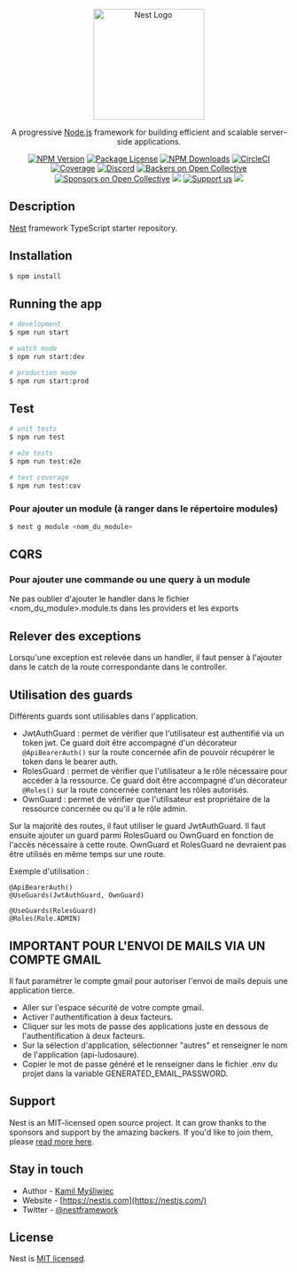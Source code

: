 <p align="center">
  <a href="http://nestjs.com/" target="blank"><img src="https://nestjs.com/img/logo-small.svg" width="200" alt="Nest Logo" /></a>
</p>

[circleci-image]: https://img.shields.io/circleci/build/github/nestjs/nest/master?token=abc123def456
[circleci-url]: https://circleci.com/gh/nestjs/nest

  <p align="center">A progressive <a href="http://nodejs.org" target="_blank">Node.js</a> framework for building efficient and scalable server-side applications.</p>
    <p align="center">
<a href="https://www.npmjs.com/~nestjscore" target="_blank"><img src="https://img.shields.io/npm/v/@nestjs/core.svg" alt="NPM Version" /></a>
<a href="https://www.npmjs.com/~nestjscore" target="_blank"><img src="https://img.shields.io/npm/l/@nestjs/core.svg" alt="Package License" /></a>
<a href="https://www.npmjs.com/~nestjscore" target="_blank"><img src="https://img.shields.io/npm/dm/@nestjs/common.svg" alt="NPM Downloads" /></a>
<a href="https://circleci.com/gh/nestjs/nest" target="_blank"><img src="https://img.shields.io/circleci/build/github/nestjs/nest/master" alt="CircleCI" /></a>
<a href="https://coveralls.io/github/nestjs/nest?branch=master" target="_blank"><img src="https://coveralls.io/repos/github/nestjs/nest/badge.svg?branch=master#9" alt="Coverage" /></a>
<a href="https://discord.gg/G7Qnnhy" target="_blank"><img src="https://img.shields.io/badge/discord-online-brightgreen.svg" alt="Discord"/></a>
<a href="https://opencollective.com/nest#backer" target="_blank"><img src="https://opencollective.com/nest/backers/badge.svg" alt="Backers on Open Collective" /></a>
<a href="https://opencollective.com/nest#sponsor" target="_blank"><img src="https://opencollective.com/nest/sponsors/badge.svg" alt="Sponsors on Open Collective" /></a>
  <a href="https://paypal.me/kamilmysliwiec" target="_blank"><img src="https://img.shields.io/badge/Donate-PayPal-ff3f59.svg"/></a>
    <a href="https://opencollective.com/nest#sponsor"  target="_blank"><img src="https://img.shields.io/badge/Support%20us-Open%20Collective-41B883.svg" alt="Support us"></a>
  <a href="https://twitter.com/nestframework" target="_blank"><img src="https://img.shields.io/twitter/follow/nestframework.svg?style=social&label=Follow"></a>
</p>
  <!--[![Backers on Open Collective](https://opencollective.com/nest/backers/badge.svg)](https://opencollective.com/nest#backer)
  [![Sponsors on Open Collective](https://opencollective.com/nest/sponsors/badge.svg)](https://opencollective.com/nest#sponsor)-->

## Description

[Nest](https://github.com/nestjs/nest) framework TypeScript starter repository.

## Installation

```bash
$ npm install
```

## Running the app

```bash
# development
$ npm run start

# watch mode
$ npm run start:dev

# production mode
$ npm run start:prod
```

## Test

```bash
# unit tests
$ npm run test

# e2e tests
$ npm run test:e2e

# test coverage
$ npm run test:cov
```

### Pour ajouter un module (à ranger dans le répertoire modules)

```bash
$ nest g module <nom_du_module>
```

## CQRS
### Pour ajouter une commande ou une query à un module
Ne pas oublier d'ajouter le handler dans le fichier <nom_du_module>.module.ts dans les providers et les exports

## Relever des exceptions
Lorsqu'une exception est relevée dans un handler, il faut penser à l'ajouter dans le catch de la route correspondante 
dans le controller.

## Utilisation des guards
Différents guards sont utilisables dans l'application.
- JwtAuthGuard : permet de vérifier que l'utilisateur est authentifié via un token jwt. Ce guard doit être accompagné
d'un décorateur ```@ApiBearerAuth()``` sur la route concernée afin de pouvoir récupérer le token dans le bearer auth.
- RolesGuard : permet de vérifier que l'utilisateur a le rôle nécessaire pour accéder à la ressource. Ce guard doit être
accompagné d'un décorateur ```@Roles()``` sur la route concernée contenant les rôles autorisés.
- OwnGuard : permet de vérifier que l'utilisateur est propriétaire de la ressource concernée ou qu'il a le rôle admin.

Sur la majorité des routes, il faut utiliser le guard JwtAuthGuard. Il faut ensuite ajouter un guard parmi
RolesGuard ou OwnGuard en fonction de l'accès nécessaire à cette route. OwnGuard et RolesGuard ne devraient pas être 
utilisés en même temps sur une route.

Exemple d'utilisation :
```
@ApiBearerAuth()
@UseGuards(JwtAuthGuard, OwnGuard)
```
```
@UseGuards(RolesGuard)
@Roles(Role.ADMIN)
```

## IMPORTANT POUR L'ENVOI DE MAILS VIA UN COMPTE GMAIL
Il faut paramétrer le compte gmail pour autoriser l'envoi de mails depuis une application tierce.
- Aller sur l'espace sécurité de votre compte gmail.
- Activer l'authentification à deux facteurs.
- Cliquer sur les mots de passe des applications juste en dessous de l'authentification à deux facteurs.
- Sur la sélection d'application, sélectionner "autres" et renseigner le nom de l'application (api-ludosaure).
- Copier le mot de passe généré et le renseigner dans le fichier .env du projet dans la variable GENERATED_EMAIL_PASSWORD.

## Support

Nest is an MIT-licensed open source project. It can grow thanks to the sponsors and support by the amazing backers. If you'd like to join them, please [read more here](https://docs.nestjs.com/support).

## Stay in touch

- Author - [Kamil Myśliwiec](https://kamilmysliwiec.com)
- Website - [https://nestjs.com](https://nestjs.com/)
- Twitter - [@nestframework](https://twitter.com/nestframework)

## License

Nest is [MIT licensed](LICENSE).
